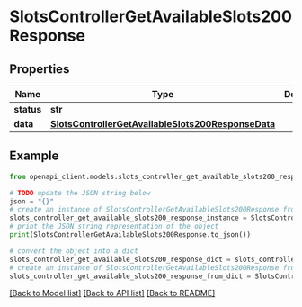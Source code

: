# SlotsControllerGetAvailableSlots200Response


## Properties

Name | Type | Description | Notes
------------ | ------------- | ------------- | -------------
**status** | **str** |  | [optional] 
**data** | [**SlotsControllerGetAvailableSlots200ResponseData**](SlotsControllerGetAvailableSlots200ResponseData.md) |  | [optional] 

## Example

```python
from openapi_client.models.slots_controller_get_available_slots200_response import SlotsControllerGetAvailableSlots200Response

# TODO update the JSON string below
json = "{}"
# create an instance of SlotsControllerGetAvailableSlots200Response from a JSON string
slots_controller_get_available_slots200_response_instance = SlotsControllerGetAvailableSlots200Response.from_json(json)
# print the JSON string representation of the object
print(SlotsControllerGetAvailableSlots200Response.to_json())

# convert the object into a dict
slots_controller_get_available_slots200_response_dict = slots_controller_get_available_slots200_response_instance.to_dict()
# create an instance of SlotsControllerGetAvailableSlots200Response from a dict
slots_controller_get_available_slots200_response_from_dict = SlotsControllerGetAvailableSlots200Response.from_dict(slots_controller_get_available_slots200_response_dict)
```
[[Back to Model list]](../README.md#documentation-for-models) [[Back to API list]](../README.md#documentation-for-api-endpoints) [[Back to README]](../README.md)


